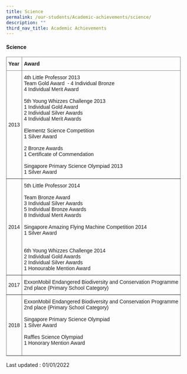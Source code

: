 ```yaml
---
title: Science
permalink: /our-students/Academic-achievements/science/
description: ""
third_nav_title: Academic Achievements
---
```

#### Science

<table style="border-collapse:collapse;border-spacing:0" class="tg"><thead><tr><th style="border-color:inherit;border-style:solid;border-width:1px;font-family:Arial, sans-serif;font-size:14px;font-weight:bold;overflow:hidden;padding:10px 5px;text-align:left;vertical-align:middle;word-break:normal">Year</th><th style="border-color:inherit;border-style:solid;border-width:1px;font-family:Arial, sans-serif;font-size:14px;font-weight:bold;overflow:hidden;padding:10px 5px;text-align:left;vertical-align:middle;word-break:normal">Award</th></tr></thead><tbody><tr><td style="border-color:inherit;border-style:solid;border-width:1px;font-family:Arial, sans-serif;font-size:14px;overflow:hidden;padding:10px 5px;text-align:left;vertical-align:middle;word-break:normal">2013</td><td style="border-color:inherit;border-style:solid;border-width:1px;font-family:Arial, sans-serif;font-size:14px;overflow:hidden;padding:10px 5px;text-align:left;vertical-align:middle;word-break:normal">4th Little Professor 2013 <br>Team Gold Award  - 4 Individual Bronze<br>4 Individual Merit Award   <br><br>5th Young Whizzes Challenge 2013 <br>1 Individual Gold Award<br>2 Individual Silver Awards<br>4 Individual Merit Awards  <br>   <br>Elementz Science Competition <br>1 Silver Award<br><br>2 Bronze Awards<br>1 Certificate of Commendation  <br> <br>Singapore Primary Science Olympiad 2013 <br>1 Silver Award<br></td></tr><tr><td style="border-color:inherit;border-style:solid;border-width:1px;font-family:Arial, sans-serif;font-size:14px;overflow:hidden;padding:10px 5px;text-align:left;vertical-align:middle;word-break:normal">2014</td><td style="border-color:inherit;border-style:solid;border-width:1px;font-family:Arial, sans-serif;font-size:14px;overflow:hidden;padding:10px 5px;text-align:left;vertical-align:middle;word-break:normal">5th Little Professor 2014 <br><br>Team Bronze Award<br>3 Individual Silver Awards<br>5 Individual Bronze Awards<br>8 Individual Merit Awards  <br>   <br>Singapore Amazing Flying Machine Competition 2014 <br>1 Silver Award <br><br> <br>6th Young Whizzes Challenge 2014 <br>2 Individual Gold Awards<br>2 Individual Silver Awards<br>1 Honourable Mention Award<br></td></tr><tr><td style="border-color:inherit;border-style:solid;border-width:1px;font-family:Arial, sans-serif;font-size:14px;overflow:hidden;padding:10px 5px;text-align:left;vertical-align:middle;word-break:normal">2017</td><td style="border-color:inherit;border-style:solid;border-width:1px;font-family:Arial, sans-serif;font-size:14px;overflow:hidden;padding:10px 5px;text-align:left;vertical-align:middle;word-break:normal">ExxonMobil Endangered Biodiversity and Conservation Programme <br>2nd place (Primary School Category)<br></td></tr><tr><td style="border-color:inherit;border-style:solid;border-width:1px;font-family:Arial, sans-serif;font-size:14px;overflow:hidden;padding:10px 5px;text-align:left;vertical-align:middle;word-break:normal">2018</td><td style="border-color:inherit;border-style:solid;border-width:1px;font-family:Arial, sans-serif;font-size:14px;overflow:hidden;padding:10px 5px;text-align:left;vertical-align:middle;word-break:normal">ExxonMobil Endangered Biodiversity and Conservation Programme <br>2nd place (Primary School Category)   <br><br>Singapore Primary Science Olympiad <br>1 Silver Award <br><br>Raffles Science Olympiad <br>1 Honorary Mention Award<br><br></td></tr></tbody></table>

Last updated : 01/01/2022